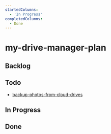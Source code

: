 ```yaml
---
startedColumns:
  - 'In Progress'
completedColumns:
  - Done
---
```


# my-drive-manager-plan

## Backlog

## Todo

- [backup-photos-from-cloud-drives](tasks/backup-photos-from-cloud-drives.md)

## In Progress

## Done
